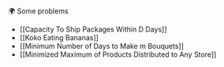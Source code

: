 
🌍 Some problems
- [[Capacity To Ship Packages Within D Days]]
- [[Koko Eating Bananas]]
- [[Minimum Number of Days to Make m Bouquets]]
- [[Minimized Maximum of Products Distributed to Any Store]]